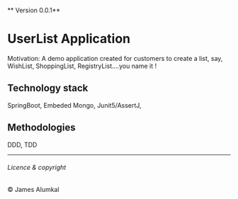 ** Version 0.0.1**

# UserList Application
Motivation: A demo application created for customers to create a list, say, WishList, ShoppingList, RegistryList....you name it !


## Technology stack
SpringBoot, Embeded Mongo, Junit5/AssertJ, 

## Methodologies
DDD, TDD














---
###### Licence & copyright
© James Alumkal
